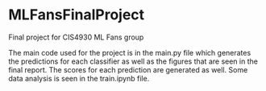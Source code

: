 # MLFansFinalProject
Final project for CIS4930 ML Fans group

The main code used for the project is in the main.py file which generates the predictions for each classifier as well as the
figures that are seen in the final report. The scores for each prediction are generated as well. Some data analysis is seen in the train.ipynb file.
